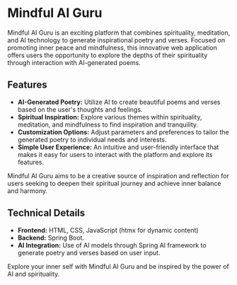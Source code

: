 # Mindful AI Guru

Mindful AI Guru is an exciting platform that combines spirituality, meditation, and AI technology to generate inspirational poetry and verses. Focused on promoting inner peace and mindfulness, this innovative web application offers users the opportunity to explore the depths of their spirituality through interaction with AI-generated poems.

## Features

- **AI-Generated Poetry:** Utilize AI to create beautiful poems and verses based on the user's thoughts and feelings.
- **Spiritual Inspiration:** Explore various themes within spirituality, meditation, and mindfulness to find inspiration and tranquility.
- **Customization Options:** Adjust parameters and preferences to tailor the generated poetry to individual needs and interests.
- **Simple User Experience:** An intuitive and user-friendly interface that makes it easy for users to interact with the platform and explore its features.

Mindful AI Guru aims to be a creative source of inspiration and reflection for users seeking to deepen their spiritual journey and achieve inner balance and harmony.

## Technical Details

- **Frontend:** HTML, CSS, JavaScript (htmx for dynamic content)
- **Backend:** Spring Boot.
- **AI Integration:** Use of AI models through Spring AI framework to generate poetry and verses based on user input.

Explore your inner self with Mindful AI Guru and be inspired by the power of AI and spirituality.
